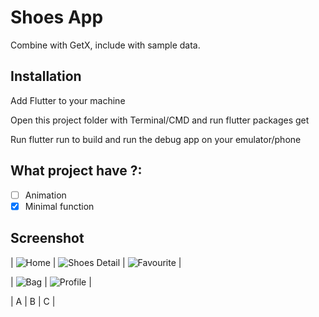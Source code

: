 # Shoes App

Combine with GetX, include with sample data.

## Installation
Add Flutter to your machine

Open this project folder with Terminal/CMD and run flutter packages get

Run flutter run to build and run the debug app on your emulator/phone

## What project have ?:
- [ ] Animation
- [X] Minimal function
## Screenshot
| ![Home](screenshots/1.png) | ![Shoes Detail](screenshots/shoes_detail.png) | ![Favourite](screenshots/favourite_page.png) | 

| ![Bag](screenshots/bag_page.png) | ![Profile](screenshots/profile_page.png) |

|       A       |      B        | C     |
